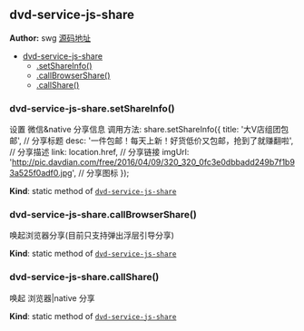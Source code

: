 <a name="module_dvd-service-js-share"></a>

## dvd-service-js-share
**Author:** swg [源码地址](http://gitlab.rd.vyohui.com/FE-Service/dvd-service-js-share.git)  

* [dvd-service-js-share](#module_dvd-service-js-share)
    * [.setShareInfo()](#module_dvd-service-js-share.setShareInfo)
    * [.callBrowserShare()](#module_dvd-service-js-share.callBrowserShare)
    * [.callShare()](#module_dvd-service-js-share.callShare)

<a name="module_dvd-service-js-share.setShareInfo"></a>

### dvd-service-js-share.setShareInfo()
设置 微信&native 分享信息
调用方法:
   share.setShareInfo({
      title: '大V店组团包邮', // 分享标题
      desc: '一件包邮！每天上新！好货低价又包邮，抢到了就赚翻啦', // 分享描述
      link: location.href, // 分享链接
      imgUrl: 'http://pic.davdian.com/free/2016/04/09/320_320_0fc3e0dbbadd249b7f1b93a525f0adf0.jpg', // 分享图标
    });

**Kind**: static method of <code>[dvd-service-js-share](#module_dvd-service-js-share)</code>  
<a name="module_dvd-service-js-share.callBrowserShare"></a>

### dvd-service-js-share.callBrowserShare()
唤起浏览器分享(目前只支持弹出浮层引导分享)

**Kind**: static method of <code>[dvd-service-js-share](#module_dvd-service-js-share)</code>  
<a name="module_dvd-service-js-share.callShare"></a>

### dvd-service-js-share.callShare()
唤起 浏览器|native 分享

**Kind**: static method of <code>[dvd-service-js-share](#module_dvd-service-js-share)</code>  
